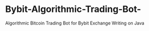 # Bybit-Algorithmic-Trading-Bot-
Algorithmic Bitcoin Trading Bot for Bybit Exchange Writing on Java
